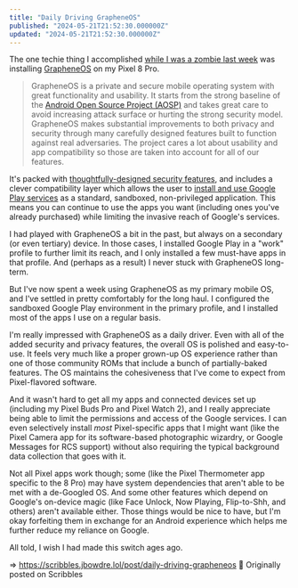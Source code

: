 ```yaml
---
title: "Daily Driving GrapheneOS"
published: "2024-05-21T21:52:30.000000Z"
updated: "2024-05-21T21:52:30.000000Z"
---
```


The one techie thing I accomplished [while I was a zombie last week](https://scribbles.jbowdre.lol/post/emerging-from-the-fog) was installing [GrapheneOS](https://grapheneos.org/) on my Pixel 8 Pro.

> GrapheneOS is a private and secure mobile operating system with great functionality and usability. It starts from the strong baseline of the [Android Open Source Project (AOSP)](https://source.android.com/) and takes great care to avoid increasing attack surface or hurting the strong security model. GrapheneOS makes substantial improvements to both privacy and security through many carefully designed features built to function against real adversaries. The project cares a lot about usability and app compatibility so those are taken into account for all of our features.

It's packed with [thoughtfully-designed security features](https://grapheneos.org/features#table-of-contents), and includes a clever compatibility layer which allows the user to [install and use Google Play services](https://grapheneos.org/usage#sandboxed-google-play) as a standard, sandboxed, non-privileged application. This means you can continue to use the apps you want (including ones you've already purchased) while limiting the invasive reach of Google's services.

I had played with GrapheneOS a bit in the past, but always on a secondary (or even tertiary) device. In those cases, I installed Google Play in a "work" profile to further limit its reach, and I only installed a few must-have apps in that profile. And (perhaps as a result) I never stuck with GrapheneOS long-term.

But I've now spent a week using GrapheneOS as my primary mobile OS, and I've settled in pretty comfortably for the long haul. I configured the sandboxed Google Play environment in the primary profile, and I installed most of the apps I use on a regular basis.

I'm really impressed with GrapheneOS as a daily driver. Even with all of the added security and privacy features, the overall OS is polished and easy-to-use. It feels very much like a proper grown-up OS experience rather than one of those community ROMs that include a bunch of partially-baked features. The OS maintains the cohesiveness that I've come to expect from Pixel-flavored software.

And it wasn't hard to get all my apps and connected devices set up (including my Pixel Buds Pro and Pixel Watch 2), and I really appreciate being able to limit the permissions and access of the Google services. I can even selectively install *most* Pixel-specific apps that I might want (like the Pixel Camera app for its software-based photographic wizardry, or Google Messages for RCS support) without also requiring the typical background data collection that goes with it.

Not all Pixel apps work though; some (like the Pixel Thermometer app specific to the 8 Pro) may have system dependencies that aren't able to be met with a de-Googled OS. And some other features which depend on Google's on-device magic (like Face Unlock, Now Playing, Flip-to-Shh, and others) aren't available either. Those things would be nice to have, but I'm okay forfeiting them in exchange for an Android experience which helps me further reduce my reliance on Google.

All told, I wish I had made this switch ages ago.

=> https://scribbles.jbowdre.lol/post/daily-driving-grapheneos 📡 Originally posted on Scribbles